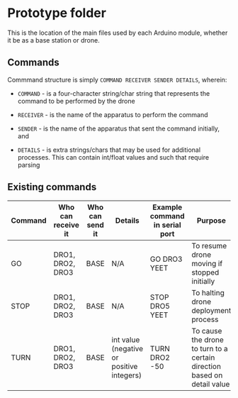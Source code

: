 # Prototype folder
This is the location of the main files used by each Arduino module, whether it be as a base station or drone.

## Commands
Commmand structure is simply `COMMAND RECEIVER SENDER DETAILS`, wherein:

- `COMMAND` - is a four-character string/char string that represents the command to be performed by the drone

- `RECEIVER` - is the name of the apparatus to perform the command

- `SENDER` - is the name of the apparatus that sent the command initially, and

- `DETAILS` - is extra strings/chars that may be used for additional processes. This can contain int/float values and such that require parsing

## Existing commands
| Command | Who can receive it | Who can send it | Details                                   | Example command in serial port | Purpose                                                                 |
|---------|--------------------|-----------------|-------------------------------------------|--------------------------------|-------------------------------------------------------------------------|
| GO      | DRO1, DRO2, DRO3   | BASE            | N/A                                       | GO DRO3 YEET                   | To resume drone moving if stopped initially                             |
| STOP    | DRO1, DRO2, DRO3   | BASE            | N/A                                       | STOP DRO5 YEET                 | To halting drone deployment process                                     |
| TURN    | DRO1, DRO2, DRO3   | BASE            | int value (negative or positive integers) | TURN DRO2 -50                  | To cause the drone to turn to a certain direction based on detail value |
